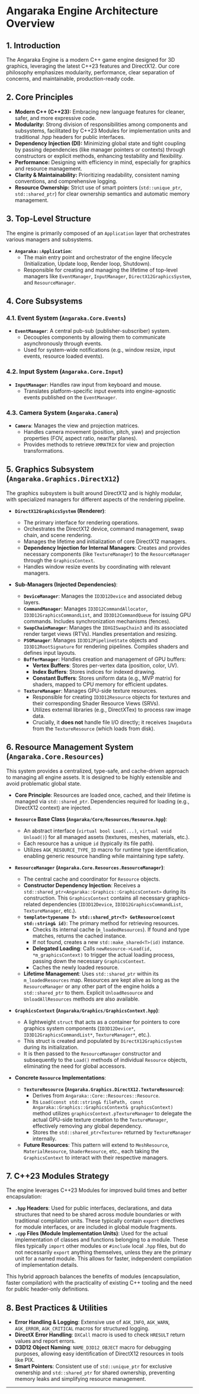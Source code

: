 # Angaraka Engine Architecture Overview

## 1. Introduction

The Angaraka Engine is a modern C++ game engine designed for 3D graphics, leveraging the latest C++23 features and DirectX12. Our core philosophy emphasizes modularity, performance, clear separation of concerns, and maintainable, production-ready code.

## 2. Core Principles

* **Modern C++ (C++23):** Embracing new language features for cleaner, safer, and more expressive code.
* **Modularity:** Strong division of responsibilities among components and subsystems, facilitated by C++23 Modules for implementation units and traditional .hpp headers for public interfaces.
* **Dependency Injection (DI):** Minimizing global state and tight coupling by passing dependencies (like manager pointers or contexts) through constructors or explicit methods, enhancing testability and flexibility.
* **Performance:** Designing with efficiency in mind, especially for graphics and resource management.
* **Clarity & Maintainability:** Prioritizing readability, consistent naming conventions, and comprehensive logging.
* **Resource Ownership:** Strict use of smart pointers (`std::unique_ptr`, `std::shared_ptr`) for clear ownership semantics and automatic memory management.

## 3. Top-Level Structure

The engine is primarily composed of an `Application` layer that orchestrates various managers and subsystems.

* **`Angaraka::Application`**:
    * The main entry point and orchestrator of the engine lifecycle (Initialization, Update loop, Render loop, Shutdown).
    * Responsible for creating and managing the lifetime of top-level managers like `EventManager`, `InputManager`, `DirectX12GraphicsSystem`, and `ResourceManager`.

## 4. Core Subsystems

### 4.1. Event System (`Angaraka.Core.Events`)

* **`EventManager`**: A central pub-sub (publisher-subscriber) system.
    * Decouples components by allowing them to communicate asynchronously through events.
    * Used for system-wide notifications (e.g., window resize, input events, resource loaded events).

### 4.2. Input System (`Angaraka.Core.Input`)

* **`InputManager`**: Handles raw input from keyboard and mouse.
    * Translates platform-specific input events into engine-agnostic events published on the `EventManager`.

### 4.3. Camera System (`Angaraka.Camera`)

* **`Camera`**: Manages the view and projection matrices.
    * Handles camera movement (position, pitch, yaw) and projection properties (FOV, aspect ratio, near/far planes).
    * Provides methods to retrieve `XMMATRIX` for view and projection transformations.

## 5. Graphics Subsystem (`Angaraka.Graphics.DirectX12`)

The graphics subsystem is built around DirectX12 and is highly modular, with specialized managers for different aspects of the rendering pipeline.

* **`DirectX12GraphicsSystem` (Renderer)**:
    * The primary interface for rendering operations.
    * Orchestrates the DirectX12 device, command management, swap chain, and scene rendering.
    * Manages the lifetime and initialization of core DirectX12 managers.
    * **Dependency Injection for Internal Managers**: Creates and provides necessary components (like `TextureManager`) to the `ResourceManager` through the `GraphicsContext`.
    * Handles window resize events by coordinating with relevant managers.

* **Sub-Managers (Injected Dependencies)**:
    * **`DeviceManager`**: Manages the `ID3D12Device` and associated debug layers.
    * **`CommandManager`**: Manages `ID3D12CommandAllocator`, `ID3D12GraphicsCommandList`, and `ID3D12CommandQueue` for issuing GPU commands. Includes synchronization mechanisms (fences).
    * **`SwapChainManager`**: Manages the `IDXGISwapChain3` and its associated render target views (RTVs). Handles presentation and resizing.
    * **`PSOManager`**: Manages `ID3D12PipelineState` objects and `ID3D12RootSignature` for rendering pipelines. Compiles shaders and defines input layouts.
    * **`BufferManager`**: Handles creation and management of GPU buffers:
        * **Vertex Buffers**: Stores per-vertex data (position, color, UV).
        * **Index Buffers**: Stores indices for indexed drawing.
        * **Constant Buffers**: Stores uniform data (e.g., MVP matrix) for shaders, mapped to CPU memory for efficient updates.
    * **`TextureManager`**: Manages GPU-side texture resources.
        * Responsible for creating `ID3D12Resource` objects for textures and their corresponding Shader Resource Views (SRVs).
        * Utilizes external libraries (e.g., DirectXTex) to process raw image data.
        * Crucially, it **does not** handle file I/O directly; it receives `ImageData` from the `TextureResource` (which loads from disk).

## 6. Resource Management System (`Angaraka.Core.Resources`)

This system provides a centralized, type-safe, and cache-driven approach to managing all engine assets. It is designed to be highly extensible and avoid problematic global state.

* **Core Principle**: Resources are loaded once, cached, and their lifetime is managed via `std::shared_ptr`. Dependencies required for loading (e.g., DirectX12 context) are injected.

* **`Resource` Base Class (`Angaraka/Core/Resources/Resource.hpp`)**:
    * An abstract interface (`virtual bool Load(...)`, `virtual void Unload()`) for all managed assets (textures, meshes, materials, etc.).
    * Each resource has a unique `id` (typically its file path).
    * Utilizes `AGK_RESOURCE_TYPE_ID` macro for runtime type identification, enabling generic resource handling while maintaining type safety.

* **`ResourceManager` (`Angaraka.Core.Resources.ResourceManager`)**:
    * The central cache and coordinator for `Resource` objects.
    * **Constructor Dependency Injection**: Receives a `std::shared_ptr<Angaraka::Graphics::GraphicsContext>` during its construction. This `GraphicsContext` contains all necessary graphics-related dependencies (`ID3D12Device`, `ID3D12GraphicsCommandList`, `TextureManager`, etc.).
    * **`template<typename T> std::shared_ptr<T> GetResource(const std::string& id)`**: The primary method for retrieving resources.
        * Checks its internal cache (`m_loadedResources`). If found and type matches, returns the cached instance.
        * If not found, creates a new `std::make_shared<T>(id)` instance.
        * **Delegated Loading**: Calls `newResource->Load(id, *m_graphicsContext)` to trigger the actual loading process, passing down the necessary `GraphicsContext`.
        * Caches the newly loaded resource.
    * **Lifetime Management**: Uses `std::shared_ptr` within its `m_loadedResources` map. Resources are kept alive as long as the `ResourceManager` or any other part of the engine holds a `std::shared_ptr` to them. Explicit `UnloadResource` and `UnloadAllResources` methods are also available.

* **`GraphicsContext` (`Angaraka/Graphics/GraphicsContext.hpp`)**:
    * A lightweight `struct` that acts as a container for pointers to core graphics system components (`ID3D12Device*`, `ID3D12GraphicsCommandList*`, `TextureManager*`, etc.).
    * This struct is created and populated by `DirectX12GraphicsSystem` during its initialization.
    * It is then passed to the `ResourceManager` constructor and subsequently to the `Load()` methods of individual `Resource` objects, eliminating the need for global accessors.

* **Concrete `Resource` Implementations**:
    * **`TextureResource` (`Angaraka.Graphics.DirectX12.TextureResource`)**:
        * Derives from `Angaraka::Core::Resources::Resource`.
        * Its `Load(const std::string& filePath, const Angaraka::Graphics::GraphicsContext& graphicsContext)` method utilizes `graphicsContext.pTextureManager` to delegate the actual GPU-side texture creation to the `TextureManager`, effectively removing any global dependency.
        * Stores the `std::shared_ptr<Texture>` returned by `TextureManager` internally.
    * **Future Resources**: This pattern will extend to `MeshResource`, `MaterialResource`, `ShaderResource`, etc., each taking the `GraphicsContext` to interact with their respective managers.

## 7. C++23 Modules Strategy

The engine leverages C++23 Modules for improved build times and better encapsulation:

* **`.hpp` Headers**: Used for public interfaces, declarations, and data structures that need to be shared across module boundaries or with traditional compilation units. These typically contain `export` directives for module interfaces, or are included in global module fragments.
* **`.cpp` Files (Module Implementation Units)**: Used for the actual implementation of classes and functions belonging to a module. These files typically `import` other modules or `#include` local `.hpp` files, but do not necessarily `export` anything themselves, unless they are the primary unit for a named module. This allows for faster, independent compilation of implementation details.

This hybrid approach balances the benefits of modules (encapsulation, faster compilation) with the practicality of existing C++ tooling and the need for public header-only definitions.

## 8. Best Practices & Utilities

* **Error Handling & Logging**: Extensive use of `AGK_INFO`, `AGK_WARN`, `AGK_ERROR`, `AGK_CRITICAL` macros for structured logging.
* **DirectX Error Handling**: `DXCall` macro is used to check `HRESULT` return values and report errors.
* **D3D12 Object Naming**: `NAME_D3D12_OBJECT` macro for debugging purposes, allowing easy identification of DirectX12 resources in tools like PIX.
* **Smart Pointers**: Consistent use of `std::unique_ptr` for exclusive ownership and `std::shared_ptr` for shared ownership, preventing memory leaks and simplifying resource management.

---
